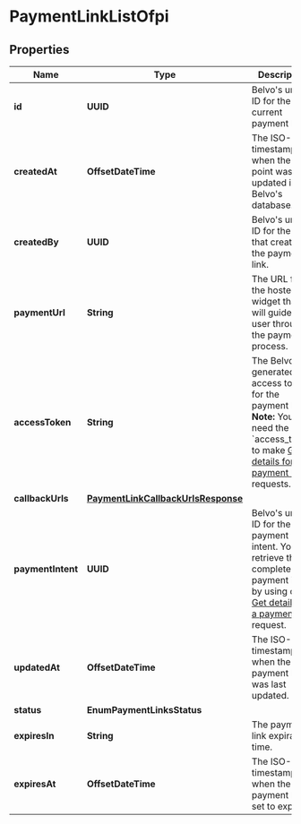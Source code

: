 

# PaymentLinkListOfpi


## Properties

| Name | Type | Description | Notes |
|------------ | ------------- | ------------- | -------------|
|**id** | **UUID** | Belvo&#39;s unique ID for the current payment link. |  |
|**createdAt** | **OffsetDateTime** | The ISO-8601 timestamp of when the data point was last updated in Belvo&#39;s database. |  |
|**createdBy** | **UUID** | Belvo&#39;s unique ID for the user that created the payment link. |  |
|**paymentUrl** | **String** | The URL for the hosted-widget that will guide your user through the payments process. |  |
|**accessToken** | **String** | The Belvo-generated access token for the payment link.  **Note:** You&#39;ll need the &#x60;access_token&#x60; to make [Get details for a payment link](https://developers.belvo.com/reference/detailcreatepaymentlink) requests. |  [optional] |
|**callbackUrls** | [**PaymentLinkCallbackUrlsResponse**](PaymentLinkCallbackUrlsResponse.md) |  |  |
|**paymentIntent** | **UUID** | Belvo&#39;s unique ID for the payment intent. You can retrieve the complete payment intent by using our [Get details of a payment link](https://developers.belvo.com/reference/detailcreatepaymentlink) request. |  [optional] |
|**updatedAt** | **OffsetDateTime** | The ISO-8601 timestamp of when the payment link was last updated.  |  [optional] |
|**status** | **EnumPaymentLinksStatus** |  |  |
|**expiresIn** | **String** | The payment link expiration time.   |  |
|**expiresAt** | **OffsetDateTime** | The ISO-8601 timestamp of when the payment link is set to expire.  |  |



